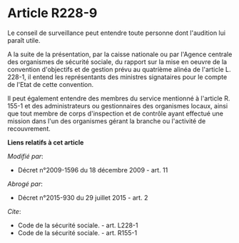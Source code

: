 # Article R228-9

Le conseil de surveillance peut entendre toute personne dont l'audition lui paraît utile. 

A la suite de la présentation, par la caisse nationale ou par l'Agence centrale des organismes de sécurité sociale, du
rapport sur la mise en oeuvre de la convention d'objectifs et de gestion prévu au quatrième alinéa de l'article L. 228-1, il
entend les représentants des ministres signataires pour le compte de l'Etat de cette convention. 

Il peut également entendre des membres du service mentionné à l'article R. 155-1 et des administrateurs ou gestionnaires des
organismes locaux, ainsi que tout membre de corps d'inspection et de contrôle ayant effectué une mission dans l'un des
organismes gérant la branche ou l'activité de recouvrement.

**Liens relatifs à cet article**

_Modifié par_:

  - Décret n°2009-1596 du 18 décembre 2009 - art. 11

_Abrogé par_:

  - Décret n°2015-930 du 29 juillet 2015 - art. 2

_Cite_:

  - Code de la sécurité sociale. - art. L228-1
  - Code de la sécurité sociale. - art. R155-1
